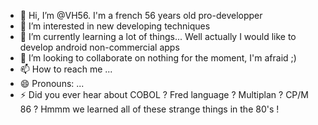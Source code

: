 - 👋 Hi, I’m @VH56. I'm a french 56 years old pro-developper
- 👀 I’m interested in new developing techniques
- 🌱 I’m currently learning a lot of things... Well actually I would like to develop android non-commercial apps
- 💞️ I’m looking to collaborate on nothing for the moment, I'm afraid ;)
- 📫 How to reach me ...
- 😄 Pronouns: ...
- ⚡ Did you ever hear about COBOL ? Fred language ? Multiplan ? CP/M 86 ? Hmmm we learned all of these strange things in the 80's !

<!---
VH56/VH56 is a ✨ special ✨ repository because its `README.md` (this file) appears on your GitHub profile.
You can click the Preview link to take a look at your changes.
--->
